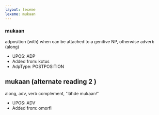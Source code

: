 ```yaml
---
layout: lexeme
lexeme: mukaan
---
```


###  mukaan

adposition (with) when can be attached to a genitive NP, otherwise adverb (along)
* UPOS:  ADP
* Added from:  kotus
* AdpType:  POSTPOSITION


## mukaan (alternate reading 2 )

along, adv, verb complement, "lähde mukaan!"
* UPOS:  ADV
* Added from:  omorfi

